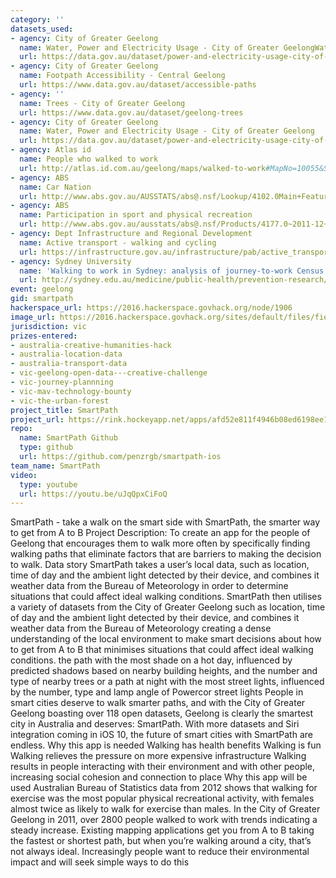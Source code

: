 ```yaml
---
category: ''
datasets_used:
- agency: City of Greater Geelong
  name: Water, Power and Electricity Usage - City of Greater GeelongWater, Power and Electricity Usage - City of Greater Geelong
  url: https://data.gov.au/dataset/power-and-electricity-usage-city-of-greater-geelong
- agency: City of Greater Geelong
  name: Footpath Accessibility - Central Geelong
  url: https://www.data.gov.au/dataset/accessible-paths
- agency: ''
  name: Trees - City of Greater Geelong
  url: https://www.data.gov.au/dataset/geelong-trees
- agency: City of Greater Geelong
  name: Water, Power and Electricity Usage - City of Greater Geelong
  url: https://data.gov.au/dataset/power-and-electricity-usage-city-of-greater-geelong
- agency: Atlas id
  name: People who walked to work
  url: http://atlas.id.com.au/geelong/maps/walked-to-work#MapNo=10055&SexKey=1&datatype=2&themtype=1&topicAlias=walked-to-work&year=2011
- agency: ABS
  name: Car Nation
  url: http://www.abs.gov.au/AUSSTATS/abs@.nsf/Lookup/4102.0Main+Features40July+2013#social
- agency: ABS
  name: Participation in sport and physical recreation
  url: http://www.abs.gov.au/ausstats/abs@.nsf/Products/4177.0~2011-12~Main+Features~Characteristics+of+participation?OpenDocument
- agency: Dept Infrastructure and Regional Development
  name: Active transport - walking and cycling
  url: https://infrastructure.gov.au/infrastructure/pab/active_transport/
- agency: Sydney University
  name: 'Walking to work in Sydney: analysis of journey-to-work Census data from 2001 to 2011'
  url: http://sydney.edu.au/medicine/public-health/prevention-research/news/reports/Walking%20to%20work%202001-2011.pdf
event: geelong
gid: smartpath
hackerspace_url: https://2016.hackerspace.govhack.org/node/1906
image_url: https://2016.hackerspace.govhack.org/sites/default/files/field/image/smartpath_banner.png
jurisdiction: vic
prizes-entered:
- australia-creative-humanities-hack
- australia-location-data
- australia-transport-data
- vic-geelong-open-data---creative-challenge
- vic-journey-plannning
- vic-mav-technology-bounty
- vic-the-urban-forest
project_title: SmartPath
project_url: https://rink.hockeyapp.net/apps/afd52e811f4946b08ed6198ee11f01c2
repo:
  name: SmartPath Github
  type: github
  url: https://github.com/penzrgb/smartpath-ios
team_name: SmartPath
video:
  type: youtube
  url: https://youtu.be/uJqQpxCiFoQ
---
```


SmartPath - take a walk on the smart side with SmartPath, the smarter way to get from A to B
Project Description:​​​​​​​
To create an app for the people of Geelong that encourages them to walk more often by specifically finding walking paths that eliminate factors that are barriers to making the decision to walk.
Data story
SmartPath takes a user’s local data, such as location, time of day and the ambient light detected by their device, and combines it weather data from the Bureau of Meteorology in order to determine situations that could affect ideal walking conditions.
SmartPath then utilises a variety of datasets from the City of Greater Geelong such as location, time of day and the ambient light detected by their device, and combines it weather data from the Bureau of Meteorology creating a dense understanding of the local environment to make smart decisions about how to get from A to B that minimises situations that could affect ideal walking conditions.
the path with the most shade on a hot day, influenced by predicted shadows based on nearby building heights, and
the number and type of nearby trees or
a path at night with the most street lights, influenced by the number, type and lamp angle of Powercor street lights
People in smart cities deserve to walk smarter paths, and with the City of Greater Geelong boasting over 118 open datasets, Geelong is clearly the smartest city in Australia and deserves: SmartPath. With more datasets and Siri integration coming in iOS 10, the future of smart cities with SmartPath are endless.
Why this app is needed
Walking has health benefits
Walking is fun
Walking relieves the pressure on more expensive infrastructure
Walking results in people interacting with their environment and with other people, increasing social cohesion and connection to place
Why this app will be used
Australian Bureau of Statistics data from 2012 shows that walking for exercise was the most popular physical recreational activity, with females almost twice as likely to walk for exercise than males.
In the City of Greater Geelong in 2011, over 2800 people walked to work with trends indicating a steady increase.
Existing mapping applications get you from A to B taking the fastest or shortest path, but when you’re walking around a city, that’s not always ideal.
Increasingly people want to reduce their environmental impact and will seek simple ways to do this